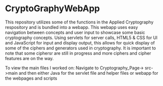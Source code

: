 # CryptoGraphyWebApp
This repository utilizes some of the functions in the Applied Cryptography respository and is bundled into a webapp. 
This webapp uses easy navigation between concepts and user input to showcase some basic cryptography concepts. Using servlets for server calls,
HTML5 & CSS for UI and JavaScript for input and display output, this allows for quick display of some of the ciphers and generators used in cryptography.
It is important to note that some ciphersr are still in progress and more ciphers and cipher features are on the way.

To view the main files I worked on: Navigate to 
Cryptography_Page-> src->main and then either Java for the servlet file and helper files or webapp for the webpages and scripts

